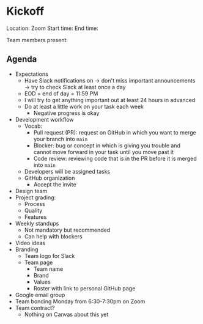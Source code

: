 # Kickoff

Location: Zoom
Start time:
End time: 

Team members present: 


## Agenda
- Expectations
  - Have Slack notifications on -> don't miss important announcements -> try to check Slack at least once a day
  - EOD = end of day = 11:59 PM
  - I will try to get anything important out at least 24 hours in advanced
  - Do at least a little work on your task each week
    - Negative progress is okay
- Development workflow
  - Vocab:
    - Pull request (PR): request on GitHub in which you want to merge your branch into `main`
    - Blocker: bug or concept in which is giving you trouble and cannot move forward in your task until you move past it
    - Code review: reviewing code that is in the PR before it is merged into `main`
  - Developers will be assigned tasks 
  - GitHub organization
    - Accept the invite 
- Design team
- Project grading:
  - Process
  - Quality
  - Features
- Weekly standups
  - Not mandatory but recommended
  - Can help with blockers
- Video ideas
- Branding
  - Team logo for Slack
  - Team page
    - Team name
    - Brand
    - Values
    - Roster with link to personal GitHub page 
- Google email group
- Team bonding Monday from 6:30-7:30pm on Zoom
- Team contract?
  - Nothing on Canvas about this yet